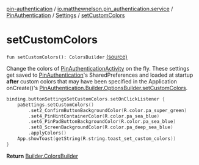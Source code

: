 [pin-authentication](../../../index.md) / [io.matthewnelson.pin_authentication.service](../../index.md) / [PinAuthentication](../index.md) / [Settings](index.md) / [setCustomColors](./set-custom-colors.md)

# setCustomColors

`fun setCustomColors(): ColorsBuilder` [(source)](https://github.com/05nelsonm/pin-authentication/blob/master/pin-authentication/src/main/java/io/matthewnelson/pin_authentication/service/PinAuthentication.kt#L830)

Change the colors of [PinAuthenticationActivity](#)
on the fly. These settings get saved to
[PinAuthentication](../index.md)'s SharedPreferences and loaded
at startup **after** custom colors that may have been
specified in the Application onCreate()'s
[PinAuthentication.Builder.OptionsBuilder.setCustomColors](../-builder/-options-builder/set-custom-colors.md).

``` kotlin
binding.buttonSettingsSetCustomColors.setOnClickListener {
    paSettings.setCustomColors()
        .set2_ConfirmButtonBackgroundColor(R.color.pa_super_green)
        .set4_PinHintContainerColor(R.color.pa_sea_blue)
        .set6_PinPadButtonBackgroundColor(R.color.pa_sea_blue)
        .set8_ScreenBackgroundColor(R.color.pa_deep_sea_blue)
        .applyColors()
    App.showToast(getString(R.string.toast_set_custom_colors))
}
```

**Return**
[Builder.ColorsBuilder](../-builder/-colors-builder/index.md)

